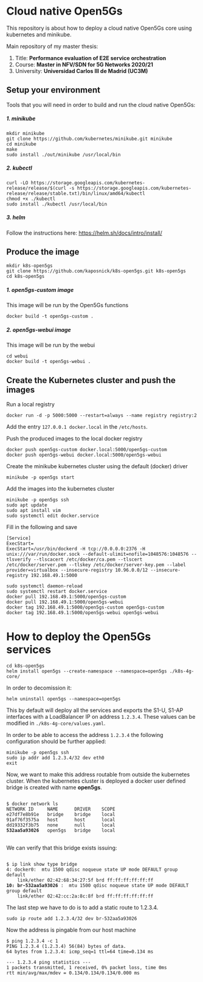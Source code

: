 # Cloud native Open5Gs

This repository is about how to deploy a cloud native Open5Gs core using kubernetes and minikube.

Main repository of my master thesis:

1. Title: <b>Performance evaluation of E2E service orchestration</b> 
2. Course: <b>Master in NFV/SDN for 5G Networks 2020/21</b> 
3. University: <b>Universidad Carlos III de Madrid (UC3M)</b>

## Setup your environment
Tools that you will need in order to build and run the cloud native Open5Gs:

##### 1. minikube
```shell
mkdir minikube
git clone https://github.com/kubernetes/minikube.git minikube
cd minikube
make
sudo install ./out/minikube /usr/local/bin
```
##### 2. kubectl
```shell 
curl -LO https://storage.googleapis.com/kubernetes-release/release/$(curl -s https://storage.googleapis.com/kubernetes-release/release/stable.txt)/bin/linux/amd64/kubectl
chmod +x ./kubectl
sudo install ./kubectl /usr/local/bin
```

##### 3. helm
Follow the instructions here: https://helm.sh/docs/intro/install/

## Produce the image
```shell
mkdir k8s-open5gs
git clone https://github.com/kaposnick/k8s-open5gs.git k8s-open5gs
cd k8s-open5gs
```

##### 1. open5gs-custom image
This image will be run by the Open5Gs functions
```shell 
docker build -t open5gs-custom .
```

##### 2. open5gs-webui image
This image will be run by the webui
```shell
cd webui
docker build -t open5gs-webui .
```

## Create the Kubernetes cluster and push the images
Run a local registry
```shell
docker run -d -p 5000:5000 --restart=always --name registry registry:2
```

Add the entry ```127.0.0.1 docker.local``` in the ```/etc/hosts```. 

Push the produced images to the local docker registry
```shell
docker push open5gs-custom docker.local:5000/open5gs-custom
docker push open5gs-webui docker.local:5000/open5gs-webui
``` 

Create the minikube kubernetes cluster using the default (docker) driver
```shell
minikube -p open5gs start
```

Add the images into the kubernetes cluster
```shell
minikube -p open5gs ssh
sudo apt update
sudo apt install vim
sudo systemctl edit docker.service
```
Fill in the following and save
```shell
[Service]
ExecStart=
ExecStart=/usr/bin/dockerd -H tcp://0.0.0.0:2376 -H unix:///var/run/docker.sock --default-ulimit=nofile=1048576:1048576 --tlsverify --tlscacert /etc/docker/ca.pem --tlscert /etc/docker/server.pem --tlskey /etc/docker/server-key.pem --label provider=virtualbox --insecure-registry 10.96.0.0/12 --insecure-registry 192.168.49.1:5000
```

```shell
sudo systemctl daemon-reload
sudo systemctl restart docker.service
docker pull 192.168.49.1:5000/open5gs-custom 
docker pull 192.168.49.1:5000/open5gs-webui
docker tag 192.168.49.1:5000/open5gs-custom open5gs-custom
docker tag 192.168.49.1:5000/open5gs-webui open5gs-webui
```

# How to deploy the Open5Gs services
```shell
cd k8s-open5gs
helm install open5gs --create-namespace --namespace=open5gs ./k8s-4g-core/
```

In order to decomission it:
```shell
helm uninstall open5gs --namespace=open5gs
```

This by default will deploy all the services and exports the S1-U, S1-AP interfaces with a LoadBalancer IP on address ```1.2.3.4```. These values can be modified in ```./k8s-4g-core/values.yaml```.

In order to be able to access the address ```1.2.3.4``` the following configuration should be further applied:
```shell
minikube -p open5gs ssh
sudo ip addr add 1.2.3.4/32 dev eth0
exit
```
Now, we want to make this address routable from outside the kubernetes cluster.
When the kubernetes cluster is deployed a docker user defined bridge is created with name **open5gs**.

<pre><code>
$ docker network ls
NETWORK ID     NAME      DRIVER    SCOPE
e27df7e8b91e   bridge    bridge    local
91af76f3575a   host      host      local
dd19332f3b75   none      null      local
<b>532aa5a93026</b>   open5gs   bridge    local
</code>
</pre>

We can verify that this bridge exists issuing:
<pre><code>
$ ip link show type bridge
4: docker0: <BROADCAST,MULTICAST,UP,LOWER_UP> mtu 1500 qdisc noqueue state UP mode DEFAULT group default 
    link/ether 02:42:68:34:27:5f brd ff:ff:ff:ff:ff:ff
<b>10: br-532aa5a93026 </b>: <BROADCAST,MULTICAST,UP,LOWER_UP> mtu 1500 qdisc noqueue state UP mode DEFAULT group default 
    link/ether 02:42:cc:2a:8c:8f brd ff:ff:ff:ff:ff:ff
</code></pre>

The last step we have to do is to add a static route to 1.2.3.4.
```shell
sudo ip route add 1.2.3.4/32 dev br-532aa5a93026
```

Now the address is pingable from our host machine
```shell
$ ping 1.2.3.4 -c 1
PING 1.2.3.4 (1.2.3.4) 56(84) bytes of data.
64 bytes from 1.2.3.4: icmp_seq=1 ttl=64 time=0.134 ms

--- 1.2.3.4 ping statistics ---
1 packets transmitted, 1 received, 0% packet loss, time 0ms
rtt min/avg/max/mdev = 0.134/0.134/0.134/0.000 ms
```